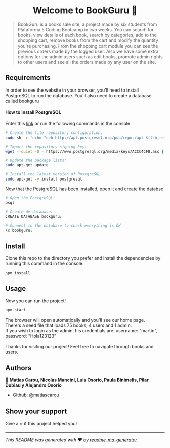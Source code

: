 <h1 align="center">Welcome to BookGuru 👋</h1>
<p>
</p>

> BookGuru is a books sale site, a project made by six students from Plataforma 5 Coding Bootcamp in two weeks. You can search for books, view details of each book, search by categories, add to the shopping cart, remove books from the cart and modify the quantity you're purchasing. From the shopping cart module you can see the previous orders made by the logged user. Also we have some extra options for the admin users such as edit books, promote admin rights to other users and see all the orders made by any user on the site.

## Requirements

<p>In order to see the website in your browser, you'll need to install PostgreSQL to run the database. You'll also need to create a database called bookguru
</br>
<h4>How to install PostgreSQL</h4>
<p>Enter this <a href="https://www.postgresql.org/download/linux/ubuntu/" target=”blank”>link</a> or run the following commands in the console</p>
</p>

```sh
# Create the file repository configuration:
sudo sh -c 'echo "deb http://apt.postgresql.org/pub/repos/apt $(lsb_release -cs)-pgdg main" > /etc/apt/sources.list.d/pgdg.list'

# Import the repository signing key:
wget --quiet -O - https://www.postgresql.org/media/keys/ACCC4CF8.asc | sudo apt-key add -

# Update the package lists:
sudo apt-get update

# Install the latest version of PostgreSQL.
sudo apt-get -y install postgresql
```

<p>Now that the PostgreSQL has been installed, open it and create the databse</p>

```sh
# Open the PostgreSQL:
psql

# Create de database:
CREATE DATABASE bookguru;

# Connect to the database to check everything is OK
\c bookguru;
```

## Install

<p>Clone this repo to the directory you prefer and install the dependencies by running this command in the console.</p>

```sh
npm install
```

## Usage

<p>Now you can run the project!</p>

```sh
npm start
```

<p>The browser will open automatically and you'll see our home page.
<br>
There's a seed file that loads 75 books, 4 users and 1 admin.
<br>
If you wish to login as the admin, his credentials are:
username: "martin", password: "Hola123123"
<br></br>
Thanks for visiting our project! Feel free to navigate through books and users.
</p>

## Authors

👤 **Matias Carou, Nicolas Mancini, Luis Osorio, Paula Binimelis, Pilar Dubiau y Alejandro Osorio**

- Github: [@matiascarou](https://github.com/matiascarou)

## Show your support

Give a ⭐️ if this project helped you!

---

_This README was generated with ❤️ by [readme-md-generator](https://github.com/kefranabg/readme-md-generator)_
